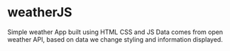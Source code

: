 # weatherJS

Simple weather App built using HTML CSS and JS
Data comes from open weather API, based on data we change styling and information displayed.
